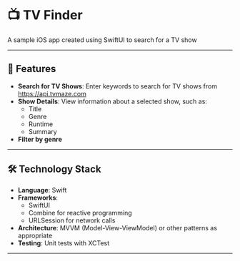 # 📺 TV Finder

A sample iOS app created using SwiftUI to search for a TV show

---

## 🚀 Features

- **Search for TV Shows**: Enter keywords to search for TV shows from https://api.tvmaze.com
- **Show Details**: View information about a selected show, such as:
  - Title
  - Genre
  - Runtime
  - Summary
- **Filter by genre**

---

## 🛠️ Technology Stack

- **Language**: Swift
- **Frameworks**:
  - SwiftUI
  - Combine for reactive programming
  - URLSession for network calls
- **Architecture**: MVVM (Model-View-ViewModel) or other patterns as appropriate
- **Testing**: Unit tests with XCTest

---

